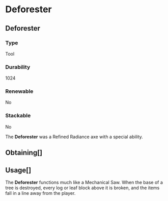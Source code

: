 # Deforester

## Deforester

### Type

Tool

### Durability

1024

### Renewable

No

### Stackable

No

The **Deforester** was a Refined Radiance axe with a special ability.

## Obtaining[]

## Usage[]

The **Deforester** functions much like a Mechanical Saw. When the base of a tree is destroyed, every log or leaf block above it is broken, and the items fall in a line away from the player.